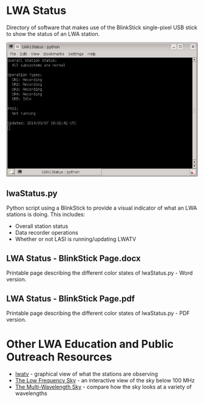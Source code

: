 LWA Status
===========
Directory of software that makes use of the BlinkStick single-pixel USB 
stick to show the status of an LWA station.

![Example lwaStatus.py output](https://github.com/lwa-project/lwa_status/raw/main/images/example.png)

lwaStatus.py
-------------
Python script using a BlinkStick to provide a visual indicator of what an
LWA stations is doing.  This includes:
  * Overall station status
  * Data recorder operations
  * Whether or not LASI is running/updating LWATV

LWA Status - BlinkStick Page.docx
----------------------------------
Printable page describing the different color states of lwaStatus.py - Word 
version.

LWA Status - BlinkStick Page.pdf
---------------------------------
Printable page describing the different color states of lwaStatus.py - PDF 
version.


Other LWA Education and Public Outreach Resources
=================================================
 * [lwatv](https://github.com/lwa-project/lwatv) - graphical view of what the stations are observing
 * [The Low Frequency Sky](https://fornax.phys.unm.edu/low-frequency-sky/index.html) - an interactive view of the sky below 100 MHz
 * [The Multi-Wavelength Sky](https://fornax.phys.unm.edu/multi-wavelength-sky/index.html) - compare how the sky looks at a variety of wavelengths
